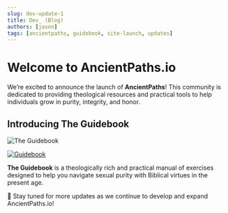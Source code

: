```yaml
---
slug: dev-update-1
title: Dev_ (Blog)
authors: [jason]
tags: [ancientpaths, guidebook, site-launch, updates]
---
```


# Welcome to AncientPaths.io  

We’re excited to announce the launch of **AncientPaths**! This community is dedicated to providing theological resources and practical tools to help individuals grow in purity, integrity, and honor.

## Introducing The Guidebook  

![The Guidebook](/img/warrior.png)  

[![Guidebook](https://img.shields.io/badge/📖-Download-blue)](https://www.ancientpaths.io/docs/study)

**The Guidebook** is a theologically rich and practical manual of exercises designed to help you navigate sexual purity with Biblical virtues in the present age. 

🧭 Stay tuned for more updates as we continue to develop and expand AncientPaths.io!  
